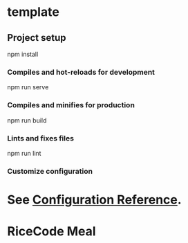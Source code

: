 # template

## Project setup

npm install

### Compiles and hot-reloads for development

npm run serve

### Compiles and minifies for production

npm run build

### Lints and fixes files

npm run lint

### Customize configuration

# See [Configuration Reference](https://cli.vuejs.org/config/).

# RiceCode Meal
